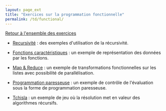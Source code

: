 ```yaml
---
layout: page_ext
title: "Exercices sur la programmation fonctionnelle"
permalink: /td/functional/
---
```


[Retour à l'ensemble des exercices](../)

- [Recursivité](./td_recursivity.md) : des exemples d'utilisation de
  la récursivité.

- [Fonctions caractéristiques](./td_characteristic.md) : un exemple de
  représentation des données par les fonctions.

- [Map & Reduce](./td_mapreduce.md) : un exemple de transformations
  fonctionnelles sur les listes avec possibilité de parallélisation.

- [Programmation paresseuse](./td_laziness.md) : un exemple de contrôle de
  l'évaluation sous la forme de programmation paresseuse.

- [Tchisla](./td_tchisla.md) : un exemple de jeu où la résolution met
  en valeur des algorithmes récursifs.
